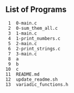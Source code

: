 ## List of Programs

     1	0-main.c
     2	0-sum_them_all.c
     3	1-main.c
     4	1-print_numbers.c
     5	2-main.c
     6	2-print_strings.c
     7	3-main.c
     8	a
     9	b
    10	c
    11	README.md
    12	update_readme.sh
    13	variadic_functions.h
